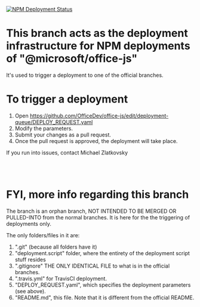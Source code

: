 [![NPM Deployment Status](https://travis-ci.org/OfficeDev/office-js.svg?branch=release)](https://travis-ci.org/OfficeDev/office-js/builds)

# This branch acts as the deployment infrastructure for NPM deployments of "@microsoft/office-js"

It's used to trigger a deployment to one of the official branches.


# To trigger a deployment

1. Open https://github.com/OfficeDev/office-js/edit/deployment-queue/DEPLOY_REQUEST.yaml
2. Modify the parameters.
3. Submit your changes as a pull request.
4. Once the pull request is approved, the deployment will take place.

If you run into issues, contact Michael Zlatkovsky


<br/>
<br/>

# FYI, more info regarding this branch

The branch is an orphan branch, NOT INTENDED TO BE MERGED OR PULLED-INTO from the normal branches.  It is here for the the triggering of deployments only.

The only folders/files in it are:

1. ".git" (because all folders have it)
2. "deployment.script" folder, where the entirety of the deployment script stuff resides
3. ".gitignore" THE ONLY IDENTICAL FILE to what is in the official branches.
4. ".travis.yml" for TravisCI deployment.
5. "DEPLOY_REQUEST.yaml", which specifies the deployment parameters (see above).
6. "README.md", this file.  Note that it is different from the official README.
